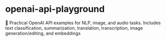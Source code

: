 # openai-api-playground
🚀 Practical OpenAI API examples for NLP, image, and audio tasks. Includes text classification, summarization, translation, transcription, image generation/editing, and embeddings
